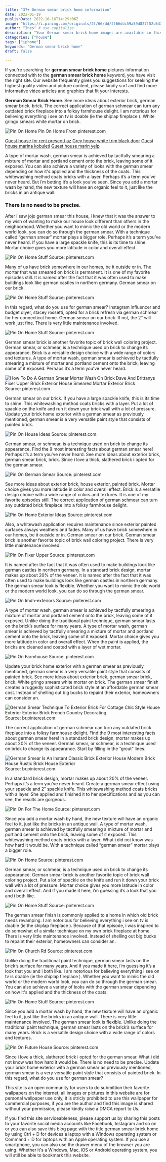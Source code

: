 ```yaml
---
title: "37+ German smear brick home information"
date: 2022-01-19
publishDate: 2022-10-16T14:29:06Z
image: "https://i.pinimg.com/originals/2f/66/dd/2f66ddc59a59d827f52b543ce337cd17.jpg"
author: "Ines" # use capitalize
description: "Your German smear brick home images are available in this site. German smear brick home are a topic that is being searched for and liked by netizens today. You can Download the German smear brick home files here. Find and Download all royalty-free vectors."
categories: ["house"]
tags: ["iphone"]
keywords: "German smear brick home"
draft: false

---
```


If you're searching for **german smear brick home** pictures information connected with to the **german smear brick home** keyword, you have visit the right  site.  Our website frequently  gives you  suggestions  for seeking  the highest  quality video and picture  content, please kindly surf and find more informative video articles and graphics  that fit your interests.

**German Smear Brick Home**. See more ideas about exterior brick, german smear brick, brick. The correct application of german schmear can turn any outdated brick fireplace into a folksy farmhouse delight. I am notorious for believing everything i see on tv is doable (ie the shiplap fireplace ). White gringo smears white mortar on brick.

![Pin On Home](https://i.pinimg.com/600x315/bc/2c/41/bc2c41db299a17b7870465083a400ceb.jpg "Pin On Home")
Pin On Home From pinterest.com

[Guest house for rent prescott az](/guest-house-for-rent-prescott-az/)
[Grey house white trim black door](/grey-house-white-trim-black-door/)
[Guest house marina kobuleti](/guest-house-marina-kobuleti/)
[Guest house marin yelp](/guest-house-marin-yelp/)

A type of mortar wash, german smear is achieved by tactfully smearing a mixture of mortar and portland cement onto the brick, leaving some of it exposed. You can also achieve a variety of looks with the german smear depending on how it&#039;s applied and the thickness of the coats. This whitewashing method coats bricks with a layer. Perhaps it’s a term you’ve never heard. But i’m betting it’s a look you’ve seen. Since you add a mortar wash by hand, the new texture will have an organic feel to it, just like the bricks in an antique wall.

### There is no need to be precise.

After i saw jojo german smear this house, i knew that it was the answer to my wish of wanting to make our house look different than others in the neighborhood. Whether you want to mimic the old world or the modern world look, you can do so through the german smear. With a technique called “german smear” mortar plays a bigger role. Perhaps it’s a term you’ve never heard. If you have a large spackle knife, this is its time to shine. Mortar choice gives you more latitude in color and overall effect.


![Pin On Home Stuff](https://i.pinimg.com/originals/55/ea/b8/55eab87eb5c834ee6f28193da124954f.jpg "Pin On Home Stuff")
Source: pinterest.com

Many of us have brick somewhere in our homes, be it outside or in. The mortar that was smeared on brick is permanent. It is one of my favorite episodes still. It is named after the fact that it was often used to make buildings look like german castles in northern germany. German smear on our brick.

![Pin On Home Stuff](https://i.pinimg.com/originals/c1/b0/7d/c1b07d539372a577954c616ee3e2d51c.jpg "Pin On Home Stuff")
Source: pinterest.com

In this regard, what do you use for german smear? Instagram influencer and budget diyer, stacey rossetti, opted for a brick refresh via german schmear for her connecticut home. German smear on our brick. If not, the 2″ will work just fine. There is very little maintenance involved.

![Pin On Home Stuff](https://i.pinimg.com/originals/65/98/1c/65981c417863c0d15ff4bb429a0807b6.jpg "Pin On Home Stuff")
Source: pinterest.com

German smear brick is another favorite topic of brick wall coloring project. German smear, or schmear, is a technique used on brick to change its appearance. Brick is a versatile design choice with a wide range of colors and textures. A type of mortar wash, german smear is achieved by tactfully smearing a mixture of mortar and portland cement onto the brick, leaving some of it exposed. Perhaps it’s a term you’ve never heard.

![How To Do A German Smear Mortar Wash On Brick Dave And Brittanys Fixer Upper Brick Exterior House Smeared Mortar Exterior Brick](https://i.pinimg.com/736x/a0/19/bf/a019bf65e0f01b5700e9c4e53bbc6b18--brick-home-exteriors-brick-homes.jpg "How To Do A German Smear Mortar Wash On Brick Dave And Brittanys Fixer Upper Brick Exterior House Smeared Mortar Exterior Brick")
Source: pinterest.com

German smear on our brick. If you have a large spackle knife, this is its time to shine. This whitewashing method coats bricks with a layer. Put a lot of spackle on the knife and run it down your brick wall with a lot of pressure. Update your brick home exterior with a german smear as previously mentioned, german smear is a very versatile paint style that consists of painted brick.

![Pin On House Ideas](https://i.pinimg.com/736x/b5/b8/fc/b5b8fcbf75695e422793cc7a95164cb0--house-exteriors-farmhouse-style.jpg "Pin On House Ideas")
Source: pinterest.com

German smear, or schmear, is a technique used on brick to change its appearance. Find the 9 most interesting facts about german smear here! Perhaps it’s a term you’ve never heard. See more ideas about exterior brick, german smear brick, brick. Since i love a thick, slathered brick i opted for the german smear.

![Pin On German Smear](https://i.pinimg.com/originals/d3/19/22/d31922ffe989856751dab41ee4af5745.jpg "Pin On German Smear")
Source: pinterest.com

See more ideas about exterior brick, house exterior, painted brick. Mortar choice gives you more latitude in color and overall effect. Brick is a versatile design choice with a wide range of colors and textures. It is one of my favorite episodes still. The correct application of german schmear can turn any outdated brick fireplace into a folksy farmhouse delight.

![Pin On Home Exterior Ideas](https://i.pinimg.com/originals/a4/60/c9/a460c90759e828cdf3f0fb8b664dbb88.jpg "Pin On Home Exterior Ideas")
Source: pinterest.com

Also, a whitewash application requires maintenance since exterior painted surfaces always weathers and fades. Many of us have brick somewhere in our homes, be it outside or in. German smear on our brick. German smear brick is another favorite topic of brick wall coloring project. There is very little maintenance involved.

![Pin On Fixer Upper](https://i.pinimg.com/originals/e9/ce/b5/e9ceb512d9996b02075b61b7008cabc8.jpg "Pin On Fixer Upper")
Source: pinterest.com

It is named after the fact that it was often used to make buildings look like german castles in northern germany. In a standard brick design, mortar makes up about 20% of the veneer. It is named after the fact that it was often used to make buildings look like german castles in northern germany. The german smear look is flexible. Whether you want to mimic the old world or the modern world look, you can do so through the german smear.

![Pin On Imdh-exteriors](https://i.pinimg.com/originals/24/c5/0b/24c50bac9b087eb521ddad8019cbc57a.jpg "Pin On Imdh-exteriors")
Source: pinterest.com

A type of mortar wash, german smear is achieved by tactfully smearing a mixture of mortar and portland cement onto the brick, leaving some of it exposed. Unlike doing the traditional paint technique, german smear lasts on the brick’s surface for many years. A type of mortar wash, german smear is achieved by tactfully smearing a mixture of mortar and portland cement onto the brick, leaving some of it exposed. Mortar choice gives you more latitude in color and overall effect. When the paint is applied, the bricks are cleaned and coated with a layer of wet mortar.

![Pin On Farmhouse](https://i.pinimg.com/originals/4f/d3/0b/4fd30bd8717f77bcdc4ea203008d4bd1.jpg "Pin On Farmhouse")
Source: pinterest.com

Update your brick home exterior with a german smear as previously mentioned, german smear is a very versatile paint style that consists of painted brick. See more ideas about exterior brick, german smear brick, brick. White gringo smears white mortar on brick. The german smear finish creates a ruggedly sophisticated brick style at an affordable german smear cost. Instead of shelling out big bucks to repaint their exterior, homeowners can consider an.

![German Smear Technique To Exterior Brick For Cottage Chic Style House Exterior Exterior Brick French Country Decorating](https://i.pinimg.com/originals/13/20/92/132092ff887d9a3f5b9e385521459231.jpg "German Smear Technique To Exterior Brick For Cottage Chic Style House Exterior Exterior Brick French Country Decorating")
Source: br.pinterest.com

The correct application of german schmear can turn any outdated brick fireplace into a folksy farmhouse delight. Find the 9 most interesting facts about german smear here! In a standard brick design, mortar makes up about 20% of the veneer. German smear, or schmear, is a technique used on brick to change its appearance. Start by filling in the “grout” lines.

![German Smear Is An Instant Classic Brick Exterior House Modern Brick House Rustic Brick House Exterior](https://i.pinimg.com/originals/e3/b0/8e/e3b08efc03047b3cdd8ce72002994ca0.jpg "German Smear Is An Instant Classic Brick Exterior House Modern Brick House Rustic Brick House Exterior")
Source: br.pinterest.com

In a standard brick design, mortar makes up about 20% of the veneer. Perhaps it’s a term you’ve never heard. Create a german smear effect using your spackle and 2″ spackle knife. This whitewashing method coats bricks with a layer. She applied and finished it to her specifications and as you can see, the results are gorgeous.

![Pin On For The Home](https://i.ytimg.com/vi/dlAI1U1ptYc/maxresdefault.jpg "Pin On For The Home")
Source: pinterest.com

Since you add a mortar wash by hand, the new texture will have an organic feel to it, just like the bricks in an antique wall. A type of mortar wash, german smear is achieved by tactfully smearing a mixture of mortar and portland cement onto the brick, leaving some of it exposed. This whitewashing method coats bricks with a layer. What i did not know was how hard it would be. With a technique called “german smear” mortar plays a bigger role.

![Pin On Home](https://i.pinimg.com/600x315/bc/2c/41/bc2c41db299a17b7870465083a400ceb.jpg "Pin On Home")
Source: pinterest.com

German smear, or schmear, is a technique used on brick to change its appearance. German smear brick is another favorite topic of brick wall coloring project. Put a lot of spackle on the knife and run it down your brick wall with a lot of pressure. Mortar choice gives you more latitude in color and overall effect. And if you made it here, i’m guessing it’s a look that you and i both like.

![Pin On Home Stuff](https://i.pinimg.com/originals/5c/1a/aa/5c1aaafd471b975eec12707f59afdd89.jpg "Pin On Home Stuff")
Source: pinterest.com

The german smear finish is commonly applied to a home in which old brick needs revamping. I am notorious for believing everything i see on tv is doable (ie the shiplap fireplace ). Because of that episode, i was inspired to do somewhat of a similar technique on my own brick fireplace at home. There is very little maintenance involved. Instead of shelling out big bucks to repaint their exterior, homeowners can consider an.

![Pin On Church Rd](https://i.pinimg.com/736x/7a/b4/e5/7ab4e5a188653c348a611829312c0b2f--brick-ranch-house-exteriors.jpg "Pin On Church Rd")
Source: pinterest.com

Unlike doing the traditional paint technique, german smear lasts on the brick’s surface for many years. And if you made it here, i’m guessing it’s a look that you and i both like. I am notorious for believing everything i see on tv is doable (ie the shiplap fireplace ). Whether you want to mimic the old world or the modern world look, you can do so through the german smear. You can also achieve a variety of looks with the german smear depending on how it&#039;s applied and the thickness of the coats.

![Pin On Home Stuff](https://i.pinimg.com/originals/cc/c3/a5/ccc3a51159df33a3006935df90d53e9f.jpg "Pin On Home Stuff")
Source: pinterest.com

Since you add a mortar wash by hand, the new texture will have an organic feel to it, just like the bricks in an antique wall. There is very little maintenance involved. The german smear look is flexible. Unlike doing the traditional paint technique, german smear lasts on the brick’s surface for many years. Brick is a versatile design choice with a wide range of colors and textures.

![Pin On Future House](https://i.pinimg.com/originals/2f/66/dd/2f66ddc59a59d827f52b543ce337cd17.jpg "Pin On Future House")
Source: pinterest.com

Since i love a thick, slathered brick i opted for the german smear. What i did not know was how hard it would be. There is no need to be precise. Update your brick home exterior with a german smear as previously mentioned, german smear is a very versatile paint style that consists of painted brick. In this regard, what do you use for german smear?

This site is an open community for users to do submittion their favorite wallpapers on the internet, all images or pictures in this website are for personal wallpaper use only, it is stricly prohibited to use this wallpaper for commercial purposes, if you are the author and find this image is shared without your permission, please kindly raise a DMCA report to Us.

If you find this site serviceableness, please support us by sharing this posts to your favorite social media accounts like Facebook, Instagram and so on or you can also save this blog page with the title german smear brick home by using Ctrl + D for devices a laptop with a Windows operating system or Command + D for laptops with an Apple operating system. If you use a smartphone, you can also use the drawer menu of the browser you are using. Whether it's a Windows, Mac, iOS or Android operating system, you will still be able to bookmark this website.
